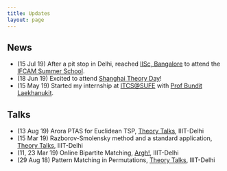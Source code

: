 ```yaml
---
title: Updates
layout: page
---
```


## News 

- (15 Jul 19) After a pit stop in Delhi, reached [IISc, Bangalore](https://www.iisc.ac.in/) to attend the [IFCAM Summer School](http://math.iisc.ac.in/~ifcam/Summer_School2019.htm).
- (18 Jun 19) Excited to attend [Shanghai Theory Day](http://itcs.shufe.edu.cn/shanghai-theory-day-2019/)!
- (15 May 19) Started my internship at [ITCS@SUFE](http://itcs.shufe.edu.cn/) with [Prof Bundit Laekhanukit](http://itcs.shufe.edu.cn/~blaekh/).


## Talks

- (13 Aug 19) Arora PTAS for Euclidean TSP, [Theory Talks](https://www.reddit.com/r/mathiiitd/wiki/eventhistory), IIIT-Delhi
- (15 Mar 19) Razborov-Smolensky method and a standard application, [Theory Talks](https://www.reddit.com/r/mathiiitd/wiki/eventhistory), IIIT-Delhi
- (11, 23 Mar 19) Online Bipartite Matching, [Argh!](https://sites.google.com/iiitd.ac.in/argh), IIIT-Delhi
- (29 Aug 18) Pattern Matching in Permutations, [Theory Talks](https://www.reddit.com/r/mathiiitd/wiki/eventhistory), IIIT-Delhi
